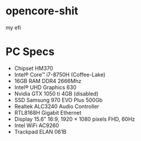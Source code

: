 # opencore-shit
my efi 

# PC Specs
- Chipset HM370
- Intel® Core™ i7-8750H (Coffee-Lake)
- 16GB RAM DDR4 2666Mhz
- Intel® UHD Graphics 630
- Nvidia GTX 1050 ti 4GB (disabled)
- SSD Samsung 970 EVO Plus 500Gb
- Realtek ALC3240 Audio Controller
- RTL8168H Gigabit Ethernet
- Display 15.6" 16:9, 1920 × 1080 pixels FHD, 60Hz
- Intel WiFi AC9260
- Trackpad ELAN 061B
